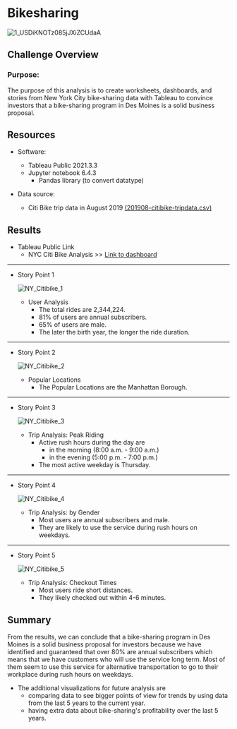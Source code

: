# Bikesharing

![1_USDiKNOTz085jJXiZCUdaA](https://user-images.githubusercontent.com/89308251/143321514-52d3fb10-73d0-4ae6-aec6-528fb9db75a3.png)



## Challenge Overview

### Purpose:

  The purpose of this analysis is to create worksheets, dashboards, and stories from New York City bike-sharing data with Tableau to convince investors that a bike-sharing program in Des Moines is a solid business proposal.

## Resources
- Software:
   - Tableau Public 2021.3.3
   - Jupyter notebook 6.4.3
      - Pandas library (to convert datatype)

- Data source: 
   - Citi Bike trip data in August 2019 [(201908-citibike-tripdata.csv)](https://s3.amazonaws.com/tripdata/201908-citibike-tripdata.csv.zip)


## Results 

- Tableau Public Link
   - NYC Citi Bike Analysis >> [Link to dashboard](https://public.tableau.com/app/profile/siyada.h./viz/NY_CitibikeAnalysis/NYCCitiBikeStory)

-------------------------------------------------------------------------------------------------------------------

- Story Point 1

   ![NY_Citibike_1](https://user-images.githubusercontent.com/89308251/143334048-18f78955-57d7-40a1-97e6-ad8294e726e5.png)

   - User Analysis
      - The total rides are 2,344,224.
      - 81% of users are annual subscribers. 
      - 65% of users are male. 
      - The later the birth year, the longer the ride duration.

-------------------------------------------------------------------------------------------------------------------

- Story Point 2

   ![NY_Citibike_2](https://user-images.githubusercontent.com/89308251/143313561-f62eaea7-38de-4a67-8ded-eee7a76693d6.png)

   - Popular Locations
      - The Popular Locations are the Manhattan Borough.

-------------------------------------------------------------------------------------------------------------------

- Story Point 3

   ![NY_Citibike_3](https://user-images.githubusercontent.com/89308251/143313586-0e0741c5-f924-459f-8659-1eef1af8eac4.png)

   - Trip Analysis: Peak Riding
      - Active rush hours during the day are 
         - in the morning (8:00 a.m. - 9:00 a.m.)
         - in the evening (5:00 p.m. - 7:00 p.m.)
      - The most active weekday is Thursday.

-------------------------------------------------------------------------------------------------------------------

- Story Point 4

   ![NY_Citibike_4](https://user-images.githubusercontent.com/89308251/143313596-713f45e4-e01c-41ce-81cb-158182d37dbf.png)

   - Trip Analysis: by Gender
      - Most users are annual subscribers and male.
      - They are likely to use the service during rush hours on weekdays.

-------------------------------------------------------------------------------------------------------------------

- Story Point 5

   ![NY_Citibike_5](https://user-images.githubusercontent.com/89308251/143313611-edd953ac-eca9-4ac7-98c3-ed07a7c4ee42.png)

   - Trip Analysis: Checkout Times
      - Most users ride short distances.
      - They likely checked out within 4-6 minutes.


## Summary

From the results, we can conclude that a bike-sharing program in Des Moines is a solid business proposal for investors because we have identified and guaranteed that over 80% are annual subscribers which means that we have customers who will use the service long term. Most of them seem to use this service for alternative transportation to go to their workplace during rush hours on weekdays.

- The additional visualizations for future analysis are 
   - comparing data to see bigger points of view for trends by using data from the last 5 years to the current year.
   - having extra data about bike-sharing's profitability over the last 5 years. 
